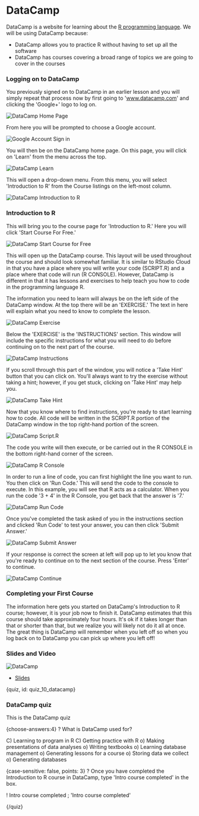 # DataCamp

DataCamp is a website for learning about the [R programming language](https://www.r-project.org/). We will be using DataCamp because: 

* DataCamp allows you to practice R without having to set up all the software
* DataCamp has courses covering a broad range of topics we are going to cover in the courses 

### Logging on to DataCamp

You previously signed on to DataCamp in an earlier lesson and you will simply repeat that process now by first going to 'www.datacamp.com' and clicking the 'Google+' logo to log on. 

![DataCamp Home Page](https://docs.google.com/presentation/d/1Kgpmw00v_OjhhXkf_ULGV4pWIJjNuu3Sukmd2aqbHUk/export/png?id=1Kgpmw00v_OjhhXkf_ULGV4pWIJjNuu3Sukmd2aqbHUk&pageid=g2fa05cc68b_0_0)

From here you will be prompted to choose a Google account.

![Google Account Sign in](https://docs.google.com/presentation/d/1Kgpmw00v_OjhhXkf_ULGV4pWIJjNuu3Sukmd2aqbHUk/export/png?id=1Kgpmw00v_OjhhXkf_ULGV4pWIJjNuu3Sukmd2aqbHUk&pageid=g2fa05cc68b_0_16)

You will then be on the DataCamp home page. On this page, you will click on 'Learn' from the menu across the top.

![DataCamp Learn](https://docs.google.com/presentation/d/1Kgpmw00v_OjhhXkf_ULGV4pWIJjNuu3Sukmd2aqbHUk/export/png?id=1Kgpmw00v_OjhhXkf_ULGV4pWIJjNuu3Sukmd2aqbHUk&pageid=g2fa05cc68b_0_10)

This will open a drop-down menu. From this menu, you will select 'Introduction to R' from the Course listings on the left-most column.

![DataCamp Introduction to R](https://docs.google.com/presentation/d/1Kgpmw00v_OjhhXkf_ULGV4pWIJjNuu3Sukmd2aqbHUk/export/png?id=1Kgpmw00v_OjhhXkf_ULGV4pWIJjNuu3Sukmd2aqbHUk&pageid=g2fa05cc68b_0_95)

### Introduction to R

This will bring you to the course page for 'Introduction to R.' Here you will click 'Start Course For Free.'

![DataCamp Start Course for Free](https://docs.google.com/presentation/d/1Kgpmw00v_OjhhXkf_ULGV4pWIJjNuu3Sukmd2aqbHUk/export/png?id=1Kgpmw00v_OjhhXkf_ULGV4pWIJjNuu3Sukmd2aqbHUk&pageid=g2fa05cc68b_0_179)

This will open up the DataCamp course. This layout will be used throughout the course and should look somewhat familiar. It is similar to RStudio Cloud in that you have a place where you will write your code (SCRIPT.R) and a place where that code will run (R CONSOLE). However, DataCamp is different in that it has lessons and exercises to help teach you how to code in the programming language R. 

The information you need to learn will always be on the left side of the DataCamp window. At the top there will be an 'EXERCISE.' The text in here will explain what you need to know to complete the lesson.

![DataCamp Exercise](https://docs.google.com/presentation/d/1Kgpmw00v_OjhhXkf_ULGV4pWIJjNuu3Sukmd2aqbHUk/export/png?id=1Kgpmw00v_OjhhXkf_ULGV4pWIJjNuu3Sukmd2aqbHUk&pageid=g2fa05cc68b_0_282)

Below the 'EXERCISE' is the 'INSTRUCTIONS' section. This window will include the specific instructions for what you will need to do before continuing on to the next part of the course.

![DataCamp Instructions](https://docs.google.com/presentation/d/1Kgpmw00v_OjhhXkf_ULGV4pWIJjNuu3Sukmd2aqbHUk/export/png?id=1Kgpmw00v_OjhhXkf_ULGV4pWIJjNuu3Sukmd2aqbHUk&pageid=g2fa05cc68b_0_287)

If you scroll through this part of the window, you will notice a 'Take Hint' button that you can click on. You'll always want to try the exercise without taking a hint; however, if you get stuck, clicking on 'Take Hint' may help you.

![DataCamp Take Hint](https://docs.google.com/presentation/d/1Kgpmw00v_OjhhXkf_ULGV4pWIJjNuu3Sukmd2aqbHUk/export/png?id=1Kgpmw00v_OjhhXkf_ULGV4pWIJjNuu3Sukmd2aqbHUk&pageid=g2fa05cc68b_0_299)

Now that you know where to find instructions, you're ready to start learning how to code. All code will be written in the SCRIPT.R portion of the DataCamp window in the top right-hand portion of the screen. 

![DataCamp Script.R](https://docs.google.com/presentation/d/1Kgpmw00v_OjhhXkf_ULGV4pWIJjNuu3Sukmd2aqbHUk/export/png?id=1Kgpmw00v_OjhhXkf_ULGV4pWIJjNuu3Sukmd2aqbHUk&pageid=g2fa05cc68b_0_184)

The code you write will then execute, or be carried out in the R CONSOLE in the bottom right-hand corner of the screen. 

![DataCamp R Console](https://docs.google.com/presentation/d/1Kgpmw00v_OjhhXkf_ULGV4pWIJjNuu3Sukmd2aqbHUk/export/png?id=1Kgpmw00v_OjhhXkf_ULGV4pWIJjNuu3Sukmd2aqbHUk&pageid=g2fa05cc68b_0_277)

In order to run a line of code, you can first highlight the line you want to run. You then click on 'Run Code.' This will send the code to the console to execute. In this example, you will see that R acts as a calculator. When you run the code '3 + 4' in the R Console, you get back that the answer is '7.'

![DataCamp Run Code](https://docs.google.com/presentation/d/1Kgpmw00v_OjhhXkf_ULGV4pWIJjNuu3Sukmd2aqbHUk/export/png?id=1Kgpmw00v_OjhhXkf_ULGV4pWIJjNuu3Sukmd2aqbHUk&pageid=g2fa05cc68b_0_189)

Once you've completed the task asked of you in the instructions section and clicked 'Run Code' to test your answer, you can then click 'Submit Answer.'

![DataCamp Submit Answer](https://docs.google.com/presentation/d/1Kgpmw00v_OjhhXkf_ULGV4pWIJjNuu3Sukmd2aqbHUk/export/png?id=1Kgpmw00v_OjhhXkf_ULGV4pWIJjNuu3Sukmd2aqbHUk&pageid=g2fa05cc68b_0_315)

If your response is correct the screen at left will pop up to let you know that you're ready to continue on to the next section of the course. Press 'Enter' to continue.

![DataCamp Continue](https://docs.google.com/presentation/d/1Kgpmw00v_OjhhXkf_ULGV4pWIJjNuu3Sukmd2aqbHUk/export/png?id=1Kgpmw00v_OjhhXkf_ULGV4pWIJjNuu3Sukmd2aqbHUk&pageid=g2fa05cc68b_0_342)

### Completing your First Course

The information here gets you started on DataCamp's Introduction to R course; however, it is your job now to finish it. DataCamp estimates that this course should take approximately four hours. It's ok if it takes longer than that or shorter than that, but we realize you will likely not do it all at once. The great thing is DataCamp will remember when you left off so when you log back on to DataCamp you can pick up where you left off!


### Slides and Video

![DataCamp](https://www.youtube.com/watch?v=-mxFGijcCSs)

* [Slides](https://docs.google.com/presentation/d/1Kgpmw00v_OjhhXkf_ULGV4pWIJjNuu3Sukmd2aqbHUk/edit?usp=sharing)



{quiz, id: quiz_10_datacamp}

### DataCamp quiz

This is the DataCamp quiz

{choose-answers:4}
? What is DataCamp used for?

C) Learning to program in R
C) Getting practice with R
o) Making presentations of data analyses
o) Writing textbooks
o) Learning database management
o) Generating lessons for a course
o) Storing data we collect
o) Generating databases


{case-sensitive: false, points: 3}
? Once you have completed the Introduction to R course in DataCamp, type 'Intro course completed' in the box.

! Intro course completed ; 'Intro course completed' 

{/quiz}
